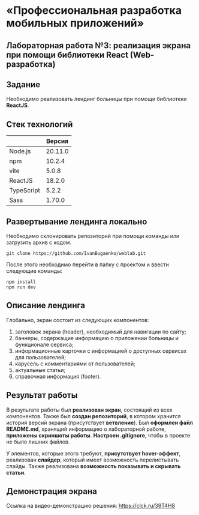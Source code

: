 # «Профессиональная разработка мобильных приложений»

## Лабораторная работа №3: реализация экрана при помощи библиотеки React (Web-разработка)

## Задание

Необходимо реализовать лендинг больницы при помощи библиотеки **ReactJS**.

## Стек технологий

|            	| Версия  	|
|------------	|---------	|
| Node.js    	| 20.11.0 	|
| npm        	| 10.2.4  	|
| vite       	| 5.0.8   	|
| ReactJS    	| 18.2.0  	|
| TypeScript 	| 5.2.2   	|
| Sass       	| 1.70.0  	|

## Развертывание лендинга локально

Необходимо склонировать репозиторий при помощи команды или загрузить архив с кодом.

```
git clone https://github.com/IvanBugaenko/weblab.git
```

После этого необходимо перейти в папку с проектом и ввести следующие команды:

```
npm install
npm run dev
```

## Описание лендинга

Глобально, экран состоит из следующих компонентов:

1. заголовок экрана (header), необходимый для навигации по сайту;
2. баннеры, содержащие информацию о приложении больницы и функционале сервиса;
3. информационные карточки с информацией о доступных сервисах для пользователей;
4. карусель с комментариями от пользователей;
5. актуальные статьи;
6. справочная информация (footer).

## Результат работы

В результате работы был **реализован экран**, состоящий из всех компонентов. Также был **создан репозиторий**, 
в котором хранится история версий экрана (присутствует **ветвление**). Был **оформлен файл README.md**, 
хранящий информацию о лабораторной работе, **приложены скриншоты работы**. **Настроен .gitignore**, 
чтобы в проекте не было лишних файлов.

У элементов, которые этого требуют, **присутствует hover-эффект**, реализован **слайдер**, который имеет возможность перелистывать слайды. Также реализована **возможность показывать и скрывать статьи**.

## Демонстрация экрана

Ссылка на видео-демонстрацию решения: https://clck.ru/38T4H8
